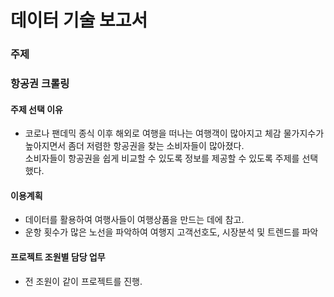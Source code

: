 # 데이터 기술 보고서

### **주제**
### **항공권 크롤링**

#### 주제 선택 이유
- 코로나 팬데믹 종식 이후 해외로 여행을 떠나는 여행객이 많아지고 체감 물가지수가 높아지면서 좀더 저렴한 항공권을 찾는 소비자들이 많아졌다.<br>소비자들이 항공권을 쉽게 비교할 수 있도록 정보를 제공할 수 있도록 주제를 선택했다.

#### 이용계획
- 데이터를 활용하여 여행사들이 여행상품을 만드는 데에 참고.
- 운항 횟수가 많은 노선을 파악하여 여행지 고객선호도, 시장분석 및 트렌드를 파악

#### 프로젝트 조원별 담당 업무
- 전 조원이 같이 프로젝트를 진행.
